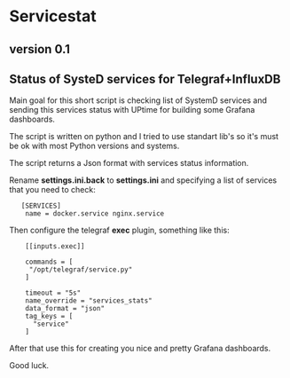 # Servicestat

## version 0.1

## Status of SysteD services for Telegraf+InfluxDB

  Main goal for this short script is checking list of SystemD services 
  and sending this services status with UPtime for building some Grafana dashboards. 

  The script is written on python and I tried to use standart lib's so it's must be ok with 
  most Python versions and systems. 

  The script returns a Json format with services status information. 


  Rename **settings.ini.back** to **settings.ini**  and specifying a list of services that you need to check: 

```
   [SERVICES]
    name = docker.service nginx.service
```

Then configure the telegraf **exec** plugin, something like this: 

```
    [[inputs.exec]]

    commands = [
     "/opt/telegraf/service.py"
    ]

    timeout = "5s"
    name_override = "services_stats"
    data_format = "json"
    tag_keys = [
      "service"
    ]
```
After that use this for creating you nice and pretty Grafana dashboards.

Good luck. 

